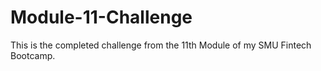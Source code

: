 # Module-11-Challenge
This is the completed challenge from the 11th Module of my SMU Fintech Bootcamp.
